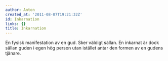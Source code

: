 ```yaml
---
author: Anton
created_at: '2011-08-07T19:21:32Z'
id: Inkarnation
links: {}
title: Inkarnation
---
```


En fysisk manifestation av en gud. Sker väldigt sällan. En inkarnat är dock sällan guden i egen hög
person utan istället antar den formen av en gudens tjänare.
